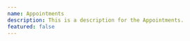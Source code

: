 ```yaml
---
name: Appointments
description: This is a description for the Appointments.
featured: false
---
```

